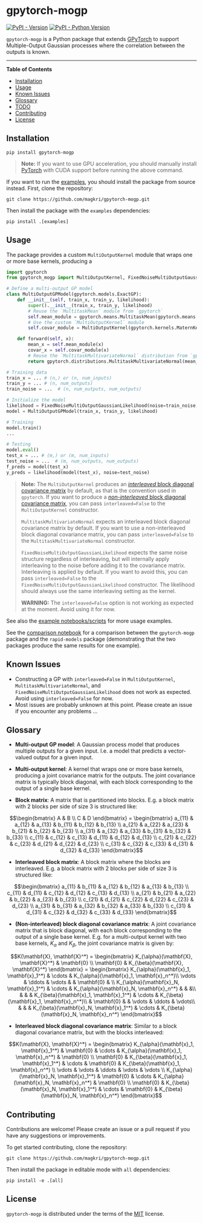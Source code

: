 # gpytorch-mogp

[![PyPI - Version](https://img.shields.io/pypi/v/gpytorch-mogp-new.svg)](https://pypi.org/project/gpytorch-mogp-new)
[![PyPI - Python Version](https://img.shields.io/pypi/pyversions/gpytorch-mogp-new.svg)](https://pypi.org/project/gpytorch-mogp-new)

`gpytorch-mogp` is a Python package that extends [GPyTorch](https://gpytorch.ai/) to support Multiple-Output Gaussian
processes where the correlation between the outputs is known.

-----

**Table of Contents**

- [Installation](#installation)
- [Usage](#usage)
- [Known Issues](#known-issues)
- [Glossary](#glossary)
- [TODO](#todo)
- [Contributing](#contributing)
- [License](#license)

## Installation

```shell
pip install gpytorch-mogp
```

> **Note:** If you want to use GPU acceleration, you should manually install
> [PyTorch](https://pytorch.org/get-started/locally/) with CUDA support before running the above command.

If you want to run the [examples](examples), you should install the package from source instead. First, clone the
repository:

```shell
git clone https://github.com/magkri/gpytorch-mogp.git
```

Then install the package with the `examples` dependencies:

```shell
pip install .[examples]
```

## Usage

The package provides a custom `MultiOutputKernel` module that wraps one or more base kernels, producing a

```python
import gpytorch
from gpytorch_mogp import MultiOutputKernel, FixedNoiseMultiOutputGaussianLikelihood

# Define a multi-output GP model
class MultiOutputGPModel(gpytorch.models.ExactGP):
    def __init__(self, train_x, train_y, likelihood):
        super().__init__(train_x, train_y, likelihood)
        # Reuse the `MultitaskMean` module from `gpytorch`
        self.mean_module = gpytorch.means.MultitaskMean(gpytorch.means.ConstantMean(), num_tasks=2)
        # Use the custom `MultiOutputKernel` module
        self.covar_module = MultiOutputKernel(gpytorch.kernels.MaternKernel(), num_outputs=2)

    def forward(self, x):
        mean_x = self.mean_module(x)
        covar_x = self.covar_module(x)
        # Reuse the `MultitaskMultivariateNormal` distribution from `gpytorch`
        return gpytorch.distributions.MultitaskMultivariateNormal(mean_x, covar_x)

# Training data
train_x = ... # (n,) or (n, num_inputs)
train_y = ... # (n, num_outputs)
train_noise = ...  # (n, num_outputs, num_outputs)

# Initialize the model
likelihood = FixedNoiseMultiOutputGaussianLikelihood(noise=train_noise, num_tasks=2)
model = MultiOutputGPModel(train_x, train_y, likelihood)

# Training
model.train()
...

# Testing
model.eval()
test_x = ... # (m,) or (m, num_inputs)
test_noise = ...  # (m, num_outputs, num_outputs)
f_preds = model(test_x)
y_preds = likelihood(model(test_x), noise=test_noise)
```

> **Note:** The `MultiOutputKernel` produces an [_interleaved_ block diagonal covariance matrix](#glossary) by default,
> as that is the convention used in `gpytorch`. If you want to produce a [_non-interleaved_ block diagonal covariance
> matrix](#glossary), you can pass `interleaved=False` to the `MultiOutputKernel` constructor.
>
> `MultitaskMultivariateNormal` expects an interleaved block diagonal covariance matrix by default. If you want to use a
> non-interleaved block diagonal covariance matrix, you can pass `interleaved=False` to the
> `MultitaskMultivariateNormal` constructor.
>
> `FixedNoiseMultiOutputGaussianLikelihood` expects the same noise structure regardless of interleaving, but will
> internally apply interleaving to the noise before adding it to the covariance matrix. Interleaving is applied by
> default. If you want to avoid this, you can pass `interleaved=False` to the `FixedNoiseMultiOutputGaussianLikelihood`
> constructor. The likelihood should always use the same interleaving setting as the kernel.
> 
> **WARNING:** The `interleaved=False` option is not working as expected at the moment. Avoid using it for now.

See also the [example notebooks/scripts](examples) for more usage examples.

See the [comparison notebook](examples/comparison_with_rapid_models.ipynb) for a comparison between the `gpytorch-mogp`
package and the `rapid-models` package (demonstrating that the two packages produce the same results for one example).

## Known Issues
- Constructing a GP with `interleaved=False` in `MultiOutputKernel`, `MultitaskMultivariateNormal`, and
    `FixedNoiseMultiOutputGaussianLikelihood` does not work as expected. Avoid using `interleaved=False` for now.
- Most issues are probably unknown at this point. Please create an issue if you encounter any problems ...

## Glossary
- **Multi-output GP model**: A Gaussian process model that produces multiple outputs for a given input. I.e. a model
    that predicts a vector-valued output for a given input.

- **Multi-output kernel**: A kernel that wraps one or more base kernels, producing a joint covariance matrix for the
    outputs. The joint covariance matrix is typically block diagonal, with each block corresponding to the output of a
    single base kernel. 

- **Block matrix**: A matrix that is partitioned into blocks. E.g. a block matrix with $2$ blocks per side of size $3$ 
    is structured like:
```math
\begin{bmatrix}
A & B \\
C & D
\end{bmatrix} = \begin{bmatrix}
a_{11} & a_{12} & a_{13} & b_{11} & b_{12} & b_{13} \\
a_{21} & a_{22} & a_{23} & b_{21} & b_{22} & b_{23} \\
a_{31} & a_{32} & a_{33} & b_{31} & b_{32} & b_{33} \\
c_{11} & c_{12} & c_{13} & d_{11} & d_{12} & d_{13} \\
c_{21} & c_{22} & c_{23} & d_{21} & d_{22} & d_{23} \\
c_{31} & c_{32} & c_{33} & d_{31} & d_{32} & d_{33}
\end{bmatrix}
```

- **Interleaved block matrix**: A block matrix where the blocks are interleaved. E.g. a block matrix with $2$ blocks per
    side of size $3$ is structured like:
```math
\begin{bmatrix}
a_{11} & b_{11} & a_{12} & b_{12} & a_{13} & b_{13} \\
c_{11} & d_{11} & c_{12} & d_{12} & c_{13} & d_{13} \\
a_{21} & b_{21} & a_{22} & b_{22} & a_{23} & b_{23} \\
c_{21} & d_{21} & c_{22} & d_{22} & c_{23} & d_{23} \\
a_{31} & b_{31} & a_{32} & b_{32} & a_{33} & b_{33} \\
c_{31} & d_{31} & c_{32} & d_{32} & c_{33} & d_{33}
\end{bmatrix}
```

- **(Non-interleaved) block diagonal covariance matrix**: A joint covariance matrix that is block diagonal, with each
    block corresponding to the output of a single base kernel. E.g. for a multi-output kernel with two base kernels,
    $`K_{\alpha}`$ and $`K_{\beta}`$, the joint covariance matrix is given by:
```math
K(\mathbf{X}, \mathbf{X}^*) = \begin{bmatrix}
K_{\alpha}(\mathbf{X}, \mathbf{X}^*) & \mathbf{0} \\
\mathbf{0} & K_{\beta}(\mathbf{X}, \mathbf{X}^*)
\end{bmatrix} = \begin{bmatrix}
K_{\alpha}(\mathbf{x}_1, \mathbf{x}_1^*) & \cdots & K_{\alpha}(\mathbf{x}_1, \mathbf{x}_n^*)\\
\vdots & \ddots & \vdots & & \mathbf{0} & \\
K_{\alpha}(\mathbf{x}_N, \mathbf{x}_1^*) & \cdots & K_{\alpha}(\mathbf{x}_N, \mathbf{x}_n^*) & & &\\
& & & K_{\beta}(\mathbf{x}_1, \mathbf{x}_1^*) & \cdots & K_{\beta}(\mathbf{x}_1, \mathbf{x}_n^*)\\
& \mathbf{0} & & \vdots & \ddots & \vdots\\
& & & K_{\beta}(\mathbf{x}_N, \mathbf{x}_1^*) & \cdots & K_{\beta}(\mathbf{x}_N, \mathbf{x}_n^*)
\end{bmatrix}
```

- **Interleaved block diagonal covariance matrix**: Similar to a block diagonal covariance matrix, but with the blocks
    interleaved:

```math
K(\mathbf{X}, \mathbf{X}^*) = \begin{bmatrix}
K_{\alpha}(\mathbf{x}_1, \mathbf{x}_1^*) & \mathbf{0} & \cdots & K_{\alpha}(\mathbf{x}_1, \mathbf{x}_n^*) & \mathbf{0} \\
\mathbf{0} & K_{\beta}(\mathbf{x}_1, \mathbf{x}_1^*) & \cdots & \mathbf{0} & K_{\beta}(\mathbf{x}_1, \mathbf{x}_n^*) \\
\vdots & \vdots & \ddots & \vdots & \vdots \\
K_{\alpha}(\mathbf{x}_N, \mathbf{x}_1^*) & \mathbf{0} & \cdots & K_{\alpha}(\mathbf{x}_N, \mathbf{x}_n^*) & \mathbf{0} \\
\mathbf{0} & K_{\beta}(\mathbf{x}_N, \mathbf{x}_1^*) & \cdots & \mathbf{0} & K_{\beta}(\mathbf{x}_N, \mathbf{x}_n^*)
\end{bmatrix}
```

## Contributing

Contributions are welcome! Please create an issue or a pull request if you have any suggestions or improvements.

To get started contributing, clone the repository:

```shell
git clone https://github.com/magkri/gpytorch-mogp.git
```

Then install the package in editable mode with `all` dependencies:
```shell
pip install -e .[all]
```

## License

`gpytorch-mogp` is distributed under the terms of the [MIT](https://spdx.org/licenses/MIT.html) license.
